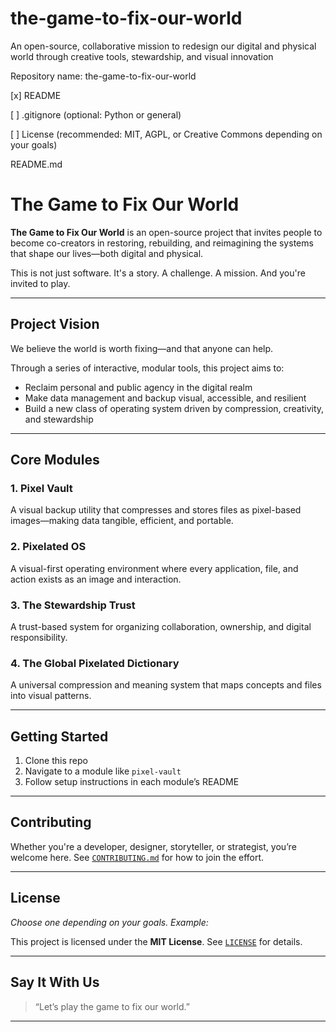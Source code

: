# the-game-to-fix-our-world
An open-source, collaborative mission to redesign our digital and physical world through creative tools, stewardship, and visual innovation


Repository name:
the-game-to-fix-our-world

[x] README

[ ] .gitignore (optional: Python or general)

[ ] License (recommended: MIT, AGPL, or Creative Commons depending on your goals)


README.md 

# The Game to Fix Our World

**The Game to Fix Our World** is an open-source project that invites people to become co-creators in restoring, rebuilding, and reimagining the systems that shape our lives—both digital and physical.

This is not just software. It's a story. A challenge. A mission. And you're invited to play.

---

## Project Vision

We believe the world is worth fixing—and that anyone can help.

Through a series of interactive, modular tools, this project aims to:
- Reclaim personal and public agency in the digital realm
- Make data management and backup visual, accessible, and resilient
- Build a new class of operating system driven by compression, creativity, and stewardship

---

## Core Modules

### 1. **Pixel Vault**
A visual backup utility that compresses and stores files as pixel-based images—making data tangible, efficient, and portable.

### 2. **Pixelated OS**
A visual-first operating environment where every application, file, and action exists as an image and interaction.

### 3. **The Stewardship Trust**
A trust-based system for organizing collaboration, ownership, and digital responsibility.

### 4. **The Global Pixelated Dictionary**
A universal compression and meaning system that maps concepts and files into visual patterns.

---

## Getting Started

1. Clone this repo
2. Navigate to a module like `pixel-vault`
3. Follow setup instructions in each module’s README

---

## Contributing

Whether you're a developer, designer, storyteller, or strategist, you’re welcome here. See [`CONTRIBUTING.md`](./CONTRIBUTING.md) for how to join the effort.

---

## License

*Choose one depending on your goals. Example:*

This project is licensed under the **MIT License**. See [`LICENSE`](./LICENSE) for details.

---

## Say It With Us

> “Let’s play the game to fix our world.”


---
